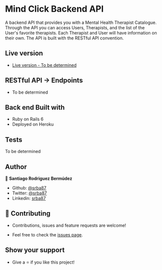 # Mind Click Backend API

A backend API that provides you with a Mental Health Therapist Catalogue. Through the API you can access Users, Therapists, and the list of the User's favorite therapists. Each Therapist and User will have information on their own. The API is built with the RESTful API convention.

## Live version

- [Live version - To be determined]()

## RESTful API -> Endpoints

- To be determined

## Back end Built with
  - Ruby on Rails 6
  - Deployed on Heroku

## Tests

To be determined

## Author

👤 **Santiago Rodriguez Bermúdez**

  - Github: [@srba87](https://github.com/santiagorodriguezbermudez)
  - Twitter: [@srba87](https://twitter.com/srba87)
  - Linkedin: [srba87](https://linkedin.com/in/srba)

## 🤝 Contributing

  - Contributions, issues and feature requests are welcome!

  - Feel free to check the [issues page](./issues).

## Show your support

  - Give a ⭐️ if you like this project!